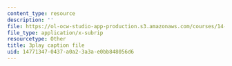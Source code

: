 ```yaml
---
content_type: resource
description: ''
file: https://ol-ocw-studio-app-production.s3.amazonaws.com/courses/14-01sc-principles-of-microeconomics-fall-2011/147713470437a0a23a3ae0bb848056d6_qRkAq_G_9cs.srt
file_type: application/x-subrip
resourcetype: Other
title: 3play caption file
uid: 14771347-0437-a0a2-3a3a-e0bb848056d6
---
```


